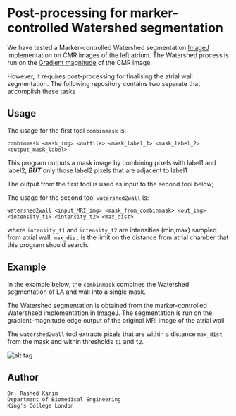 # Post-processing for marker-controlled Watershed segmentation
We have tested a Marker-controlled Watershed segmentation [ImageJ](https://imagej.nih.gov/ij/) implementation on CMR images of the left atrium. The Watershed process is run on the [Gradient magnitude](https://en.wikipedia.org/wiki/Image_gradient) of the CMR image. 

However, it requires post-processing for finalising the atrial wall segmentation. The following repository contains two separate that accomplish these tasks 

## Usage 
The usage for the first tool ```combinmask``` is:
```
combinmask <mask_img> <outfile> <mask_label_1> <mask_label_2> <output_mask_label>
```
This program outputs a mask image by combining pixels with label1 and label2, ***BUT*** only those label2 pixels that are adjacent to label1

The output from the first tool is used as input to the second tool below; 

The usage for the second tool ```watershed2wall``` is:
```
watershed2wall <input_MRI_img> <mask_from_combinmask> <out_img> <intensity_t1> <intensity_t2> <max_dist>
```
where ```intensity_t1``` and ```intensity_t2``` are intensities (min,max) sampled from atrial wall. ```max_dist``` is the limit on the  distance from atrial chamber that this program should search. 


## Example 

In the example below, the ```combinmask``` combines the Watershed segmentation of LA and wall into a single mask. 

The Watershed segmentation is obtained from the marker-controlled Watershsed implementation in [ImageJ](https://imagej.nih.gov/ij/). The segmentation is run on the gradient-magnitude edge output of the original MRI image of the atrial wall. 

The ```watershed2wall``` tool extracts pixels that are within a distance ```max_dist``` from the mask and within thresholds ```t1``` and ```t2```. 

![alt tag](https://s3.postimg.org/qhe2rr1nn/Capture.png)

## Author 
```
Dr. Rashed Karim 
Department of Biomedical Engineering 
King's College London 
```
